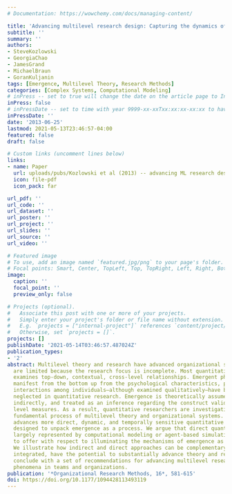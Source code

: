 ```yaml
---
# Documentation: https://wowchemy.com/docs/managing-content/

title: 'Advancing multilevel research design: Capturing the dynamics of emergence'
subtitle: ''
summary: ''
authors:
- SteveKozlowski
- GeorgiaChao
- JamesGrand
- MichaelBraun
- GoranKuljanin
tags: [Emergence, Multilevel Theory, Research Methods]
categories: [Complex Systems, Computational Modeling]
# inPress -- set to true will change the date on the article page to In Press; set to false will show publication date
inPress: false
# inPressDate -- set to time with year 9999-xx-xxTxx:xx:xx-xx:xx to have article listed as "in press" on Publications page; set to '' and include a date in the 'date' field once published
inPressDate: ''
date: '2013-06-25'
lastmod: 2021-05-13T23:46:57-04:00
featured: false
draft: false

# Custom links (uncomment lines below)
links:
- name: Paper
  url: uploads/pubs/Kozlowski et al (2013) -- advancing ML research design.pdf
  icon: file-pdf
  icon_pack: far

url_pdf: ''
url_code: ''
url_dataset: ''
url_poster: ''
url_project: ''
url_slides: ''
url_source: ''
url_video: ''

# Featured image
# To use, add an image named `featured.jpg/png` to your page's folder.
# Focal points: Smart, Center, TopLeft, Top, TopRight, Left, Right, BottomLeft, Bottom, BottomRight.
image:
  caption: ''
  focal_point: ''
  preview_only: false

# Projects (optional).
#   Associate this post with one or more of your projects.
#   Simply enter your project's folder or file name without extension.
#   E.g. `projects = ["internal-project"]` references `content/project/deep-learning/index.md`.
#   Otherwise, set `projects = []`.
projects: []
publishDate: '2021-05-14T03:46:57.487024Z'
publication_types:
- '2'
abstract: Multilevel theory and research have advanced organizational science but
  are limited because the research focus is incomplete. Most quantitative research
  examines top-down, contextual, cross-level relationships. Emergent phenomena that
  manifest from the bottom up from the psychological characteristics, processes, and
  interactions among individuals—although examined qualitatively—have been largely
  neglected in quantitative research. Emergence is theoretically assumed, examined
  indirectly, and treated as an inference regarding the construct validity of higher
  level measures. As a result, quantitative researchers are investigating only one
  fundamental process of multilevel theory and organizational systems. This article
  advances more direct, dynamic, and temporally sensitive quantitative research methods
  designed to unpack emergence as a process. We argue that direct quantitative approaches,
  largely represented by computational modeling or agent-based simulation, have much
  to offer with respect to illuminating the mechanisms of emergence as a dynamic process.
  We illustrate how indirect and direct approaches can be complementary and, appropriately
  integrated, have the potential to substantially advance theory and research. We
  conclude with a set of recommendations for advancing multilevel research on emergent
  phenomena in teams and organizations.
publication: '*Organizational Research Methods, 16*, 581-615'
doi: https://doi.org/10.1177/1094428113493119
---
```

